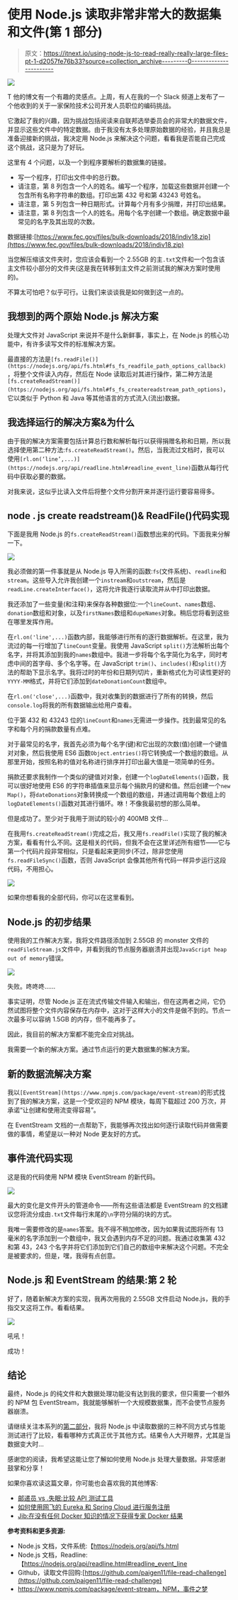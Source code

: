 # 使用 Node.js 读取非常非常大的数据集和文件(第 1 部分)

> 原文：<https://itnext.io/using-node-js-to-read-really-really-large-files-pt-1-d2057fe76b33?source=collection_archive---------0----------------------->

![](img/2649506b389b7738201d2eca1ca54efb.png)

T 他的博文有一个有趣的灵感点。上周，有人在我的一个 Slack 频道上发布了一个他收到的关于一家保险技术公司开发人员职位的编码挑战。

它激起了我的兴趣，因为挑战包括阅读来自联邦选举委员会的非常大的数据文件，并显示这些文件中的特定数据。由于我没有太多处理原始数据的经验，并且我总是准备迎接新的挑战，我决定用 Node.js 来解决这个问题，看看我是否能自己完成这个挑战，这只是为了好玩。

这里有 4 个问题，以及一个到程序要解析的数据集的链接。

*   写一个程序，打印出文件中的总行数。
*   请注意，第 8 列包含一个人的姓名。编写一个程序，加载这些数据并创建一个包含所有名称字符串的数组。打印出第 432 号和第 43243 号姓名。
*   请注意，第 5 列包含一种日期形式。计算每个月有多少捐赠，并打印出结果。
*   请注意，第 8 列包含一个人的姓名。用每个名字创建一个数组。确定数据中最常见的名字及其出现的次数。

数据链接:[https://www.fec.gov/files/bulk-downloads/2018/indiv18.zip](https://www.fec.gov/files/bulk-downloads/2018/indiv18.zip)

当您解压缩该文件夹时，您应该会看到一个 2.55GB 的主`.txt`文件和一个包含该主文件较小部分的文件夹(这是我在转移到主文件之前测试我的解决方案时使用的)。

不算太可怕吧？似乎可行。让我们来谈谈我是如何做到这一点的。

## 我想到的两个原始 Node.js 解决方案

处理大文件对 JavaScript 来说并不是什么新鲜事，事实上，在 Node.js 的核心功能中，有许多读写文件的标准解决方案。

最直接的方法是`[fs.readFile()](https://nodejs.org/api/fs.html#fs_fs_readfile_path_options_callback)`，将整个文件读入内存，然后在 Node 读取后对其进行操作，第二种方法是`[fs.createReadStream()](https://nodejs.org/api/fs.html#fs_fs_createreadstream_path_options)`，它以类似于 Python 和 Java 等其他语言的方式流入(流出)数据。

## 我选择运行的解决方案&为什么

由于我的解决方案需要包括计算总行数和解析每行以获得捐赠名称和日期，所以我选择使用第二种方法:`fs.createReadStream()`。然后，当我流过文档时，我可以使用`[rl.on(‘line’,...)](https://nodejs.org/api/readline.html#readline_event_line)`函数从每行代码中获取必要的数据。

对我来说，这似乎比读入文件后将整个文件分割开来并逐行运行要容易得多。

## node . js create readstream()& ReadFile()代码实现

下面是我用 Node.js 的`fs.createReadStream()`函数想出来的代码。下面我来分解一下。

![](img/55e8f1e579fce82144b499ffd02e2bb9.png)

我必须做的第一件事就是从 Node.js 导入所需的函数:`fs`(文件系统)、`readline`和`stream`。这些导入允许我创建一个`instream`和`outstream`，然后是`readLine.createInterface()`，这将允许我逐行读取流并从中打印出数据。

我还添加了一些变量(和注释)来保存各种数据位:一个`lineCount`、`names`数组、`donation`数组和对象，以及`firstNames`数组和`dupeNames`对象。稍后您将看到这些在哪里发挥作用。

在`rl.on('line',...)`函数内部，我能够进行所有的逐行数据解析。在这里，我为流过的每一行增加了`lineCount`变量。我使用 JavaScript `split()`方法解析出每个名字，并将其添加到我的`names`数组中。我进一步将每个名字简化为名字，同时考虑中间的首字母、多个名字等。在 JavaScript `trim()`、`includes()`和`split()`方法的帮助下显示名字。我将过时的年份和日期列切片，重新格式化为可读性更好的`YYYY-MM`格式，并将它们添加到`dateDonationCount`数组中。

在`rl.on('close',...)`函数中，我对收集到的数据进行了所有的转换，然后`console.log`将我的所有数据输出给用户查看。

位于第 432 和 43243 位的`lineCount`和`names`无需进一步操作。找到最常见的名字和每个月的捐款数量有点难。

对于最常见的名字，我首先必须为每个名字(键)和它出现的次数(值)创建一个键值对对象，然后我使用 ES6 函数`Object.entries()`将它转换成一个数组的数组。从那里开始，按照名称的值对名称进行排序并打印出最大值是一项简单的任务。

捐款还要求我制作一个类似的键值对对象，创建一个`logDateElements()`函数，我可以很好地使用 ES6 的字符串插值来显示每个捐款月的键和值。然后创建一个`new Map()`，将`dateDonations`对象转换成一个数组的数组，并通过调用每个数组上的`logDateElements()`函数对其进行循环。咻！不像我最初想的那么简单。

但是成功了。至少对于我用于测试的较小的 400MB 文件…

在我用`fs.createReadStream()`完成之后，我又用`fs.readFile()`实现了我的解决方案，看看有什么不同。这是相关的代码，但我不会在这里详述所有细节——它与第一个代码片段非常相似，只是看起来更同步(不过，除非您使用`fs.readFileSync()`函数，否则 JavaScript 会像其他所有代码一样异步运行这段代码，不用担心。

![](img/483c09995da618b8bf9668e02ffa4bc5.png)

如果你想看我的全部代码，你可以在这里看到。

## Node.js 的初步结果

使用我的工作解决方案，我将文件路径添加到 2.55GB 的 monster 文件的`readFileStream.js`文件中，并看到我的节点服务器崩溃并出现`JavaScript heap out of memory`错误。

![](img/65b629bdda634eb3fa22aa9e72ca8128.png)

失败。咚咚咚……

事实证明，尽管 Node.js 正在流式传输文件输入和输出，但在这两者之间，它仍然试图将整个文件内容保存在内存中，这对于这样大小的文件是做不到的。节点一次最多可以容纳 1.5GB 的内存，但不能再多了。

因此，我目前的解决方案都不能完全应对挑战。

我需要一个新的解决方案。通过节点运行的更大数据集的解决方案。

## 新的数据流解决方案

我以`[EventStream](https://www.npmjs.com/package/event-stream)`的形式找到了我的解决方案，这是一个受欢迎的 NPM 模块，每周下载超过 200 万次，并承诺“让创建和使用流变得容易”。

在 EventStream 文档的一点帮助下，我能够再次找出如何逐行读取代码并做需要做的事情，希望是以一种对 Node 更友好的方式。

## 事件流代码实现

这是我的代码使用 NPM 模块 EventStream 的新代码。

![](img/376ef29e93a1c64d31e4e1f30a6e0ae7.png)

最大的变化是文件开头的管道命令——所有这些语法都是 EventStream 的文档建议您将流分成由`.txt`文件每行末尾的`\n`字符分隔的块的方式。

我唯一需要修改的是`names`答案。我不得不稍加修改，因为如果我试图将所有 13 毫米的名字添加到一个数组中，我又会遇到内存不足的问题。我通过收集第 432 和第 43，243 个名字并将它们添加到它们自己的数组中来解决这个问题。不完全是被要求的，但是，嘿，我得有点创意。

## Node.js 和 EventStream 的结果:第 2 轮

好了，随着新解决方案的实现，我再次用我的 2.55GB 文件启动 Node.js，我的手指交叉这将工作。看看结果。

![](img/7f6925ae8c6aa3287225f24cff8daf5c.png)

吼吼！

成功！

## 结论

最终，Node.js 的纯文件和大数据处理功能没有达到我的要求，但只需要一个额外的 NPM 包 EventStream，我就能够解析一个大规模数据集，而不会使节点服务器崩溃。

请继续关注本系列的[第二部分](https://bit.ly/2JdcO2g)，我将 Node.js 中读取数据的三种不同方式与性能测试进行了比较，看看哪种方式真正优于其他方式。结果令人大开眼界，尤其是当数据变大时…

感谢您的阅读，我希望这能让您了解如何使用 Node.js 处理大量数据。非常感谢鼓掌和分享！

如果你喜欢读这篇文章，你可能也会喜欢我的其他博客:

*   [邮递员 vs .失眠:比较 API 测试工具](https://medium.com/@paigen11/postman-vs-insomnia-comparing-the-api-testing-tools-4f12099275c1)
*   [如何使用网飞的 Eureka 和 Spring Cloud 进行服务注册](https://medium.com/@paigen11/how-to-use-netflixs-eureka-and-spring-cloud-for-service-registry-8b43c8acdf4e)
*   [Jib:在没有任何 Docker 知识的情况下获得专家 Docker 结果](https://medium.com/@paigen11/jib-getting-expert-docker-results-without-any-knowledge-of-docker-ef5cba294e05)

**参考资料和更多资源:**

*   Node.js 文档，文件系统:【https://nodejs.org/api/fs.html 
*   Node.js 文档，Readline:【https://nodejs.org/api/readline.html#readline_event_line 
*   Github，读取文件回购:[https://github.com/paigen11/file-read-challenge](https://github.com/paigen11/file-read-challenge)
*   https://www.npmjs.com/package/event-stream，NPM，事件之梦